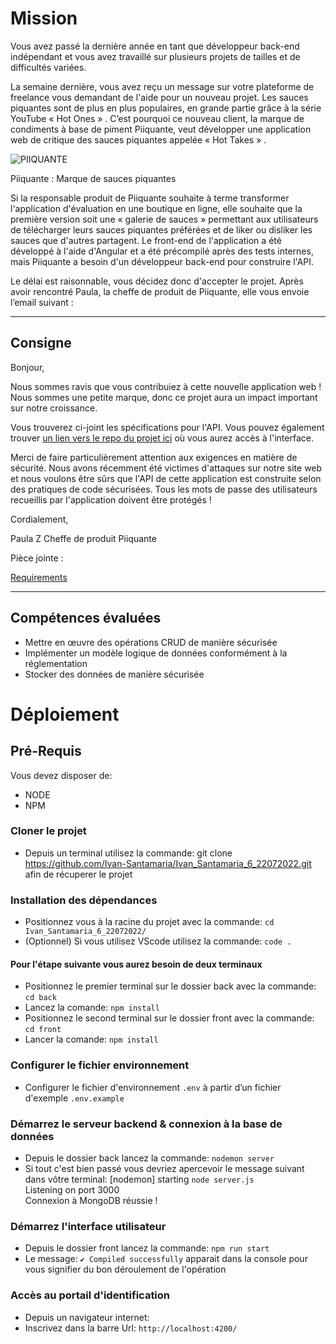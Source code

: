 # Mission

Vous avez passé la dernière année en tant que développeur back-end indépendant et vous avez travaillé sur plusieurs projets de tailles et de difficultés variées.

La semaine dernière, vous avez reçu un message sur votre plateforme de freelance vous demandant de l'aide pour un nouveau projet. Les sauces piquantes sont de plus en plus populaires, en grande partie grâce à la série YouTube « Hot Ones » . C’est pourquoi ce nouveau client, la marque de condiments à base de piment Piiquante, veut développer une application web de critique des sauces piquantes appelée « Hot Takes » .

![PIIQUANTE](https://user.oc-static.com/upload/2021/07/29/16275605596354_PiiquanteLogo.png)

Piiquante : Marque de sauces piquantes

Si la responsable produit de Piiquante souhaite à terme transformer l'application d'évaluation en une boutique en ligne, elle souhaite que la première version soit une « galerie de sauces » permettant aux utilisateurs de télécharger leurs sauces piquantes préférées et de liker ou disliker les sauces que d'autres partagent. Le front-end de l'application a été développé à l'aide d'Angular et a été précompilé après des tests internes, mais Piiquante a besoin d'un développeur back-end pour construire l'API.

Le délai est raisonnable, vous décidez donc d'accepter le projet. Après avoir rencontré Paula, la cheffe de produit de Piiquante, elle vous envoie l’email suivant :

---

## Consigne

Bonjour,

Nous sommes ravis que vous contribuiez à cette nouvelle application web ! Nous sommes une petite marque, donc ce projet aura un impact important sur notre croissance.

Vous trouverez ci-joint les spécifications pour l'API. Vous pouvez également trouver [un lien vers le repo du projet ici](https://github.com/OpenClassrooms-Student-Center/Web-Developer-P6) où vous aurez accès à l'interface.

Merci de faire particulièrement attention aux exigences en matière de sécurité. Nous avons récemment été victimes d'attaques sur notre site web et nous voulons être sûrs que l'API de cette application est construite selon des pratiques de code sécurisées. Tous les mots de passe des utilisateurs recueillis par l'application doivent être protégés !

Cordialement,

Paula Z
Cheffe de produit
Piiquante

Pièce jointe :

[Requirements](https://s3.eu-west-1.amazonaws.com/course.oc-static.com/projects/DWJ_FR_P6/Requirements_DW_P6.pdf)

---

## Compétences évaluées

- Mettre en œuvre des opérations CRUD de manière sécurisée
- Implémenter un modèle logique de données conformément à la réglementation
- Stocker des données de manière sécurisée

# Déploiement

## Pré-Requis

Vous devez disposer de:

- NODE
- NPM

### Cloner le projet

- Depuis un terminal utilisez la commande: git clone https://github.com/Ivan-Santamaria/Ivan_Santamaria_6_22072022.git afin de récuperer le projet

### Installation des dépendances

- Positionnez vous à la racine du projet avec la commande: `cd Ivan_Santamaria_6_22072022/`
- (Optionnel) Si vous utilisez VScode utilisez la commande: `code . `

#### Pour l'étape suivante vous aurez besoin de deux terminaux

- Positionnez le premier terminal sur le dossier back avec la commande: `cd back`
- Lancez la comande: `npm install`
- Positionnez le second terminal sur le dossier front avec la commande: `cd front`
- Lancer la comande: `npm install`

### Configurer le fichier environnement

- Configurer le fichier d'environnement `.env` à partir d’un fichier d'exemple `.env.example`

### Démarrez le serveur backend & connexion à la base de données

- Depuis le dossier back lancez la commande: `nodemon server`
- Si tout c'est bien passé vous devriez apercevoir le message suivant dans vôtre terminal:
  [nodemon] starting `node server.js`  
  Listening on port 3000  
  Connexion à MongoDB réussie !

### Démarrez l'interface utilisateur

- Depuis le dossier front lancez la commande: `npm run start`
- Le message: `✔ Compiled successfully` apparait dans la console pour vous signifier du bon déroulement de l'opération

### Accès au portail d'identification

- Depuis un navigateur internet:
- Inscrivez dans la barre Url: `http://localhost:4200/`
